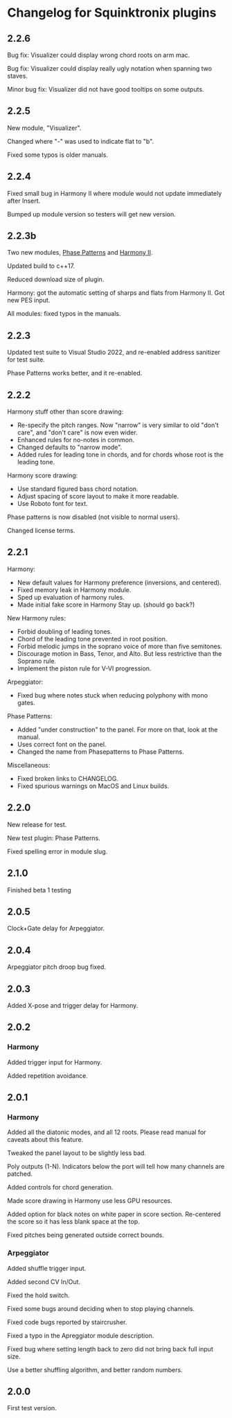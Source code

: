 # Changelog for Squinktronix plugins

## 2.2.6

Bug fix: Visualizer could display wrong chord roots on arm mac.

Bug fix: Visualizer could display really ugly notation when spanning two staves.

Minor bug fix: Visualizer did not have good tooltips on some outputs.

## 2.2.5

New module, "Visualizer".

Changed where "-" was used to indicate flat to "b".

Fixed some typos is older manuals.

## 2.2.4

Fixed small bug in Harmony II where module would not update immediately after Insert.

Bumped up module version so testers will get new version.

## 2.2.3b

Two new modules, [Phase Patterns](./docs/phasepatterns.md) and [Harmony II](./docs/harmonyII.md).

Updated build to c++17.

Reduced download size of plugin.

Harmony: got the automatic setting of sharps and flats from Harmony II. Got new PES input.

All modules: fixed typos in the manuals.

## 2.2.3

Updated test suite to Visual Studio 2022, and re-enabled address sanitizer for test suite.

Phase Patterns works better, and it re-enabled.

## 2.2.2

Harmony stuff other than score drawing:

* Re-specify the pitch ranges. Now "narrow" is very similar to old "don't care", and "don't care" is now even wider.
* Enhanced rules for no-notes in common.
* Changed defaults to "narrow mode".
* Added rules for leading tone in chords, and for chords whose root is the leading tone.

Harmony score drawing:

* Use standard figured bass chord notation.
* Adjust spacing of score layout to make it more readable.
* Use Roboto font for text.

Phase patterns is now disabled (not visible to normal users).

Changed license terms.

## 2.2.1

Harmony:

* New default values for Harmony preference (inversions, and centered).
* Fixed memory leak in Harmony module.
* Sped up evaluation of harmony rules.
* Made initial fake score in Harmony Stay up. (should go back?)

New Harmony rules:

* Forbid doubling of leading tones.
* Chord of the leading tone prevented in root position.
* Forbid melodic jumps in the soprano voice of more than five semitones.
* Discourage motion in Bass, Tenor, and Alto. But less restrictive than the Soprano rule.
* Implement the piston rule for V-VI progression.

Arpeggiator:

* Fixed bug where notes stuck when reducing polyphony with mono gates.

Phase Patterns:

* Added "under construction" to the panel. For more on that, look at the manual.
* Uses correct font on the panel.
* Changed the name from Phasepatterns to Phase Patterns.

Miscellaneous:

* Fixed broken links to CHANGELOG.
* Fixed spurious warnings on MacOS and Linux builds.

## 2.2.0

New release for test.

New test plugin: Phase Patterns.

Fixed spelling error in module slug.

## 2.1.0

Finished beta 1 testing

## 2.0.5

Clock+Gate delay for Arpeggiator.

## 2.0.4

Arpeggiator pitch droop bug fixed.

## 2.0.3

Added X-pose and trigger delay for Harmony.

## 2.0.2

### Harmony

Added trigger input for Harmony.

Added repetition avoidance.

## 2.0.1

### Harmony

Added all the diatonic modes, and all 12 roots. Please read manual for caveats about this feature.

Tweaked the panel layout to be slightly less bad.

Poly outputs (1-N). Indicators below the port will tell how many channels are patched.

Added controls for chord generation.

Made score drawing in Harmony use less GPU resources.

Added option for black notes on white paper in score section. Re-centered the score so it has less blank space at the top.

Fixed pitches being generated outside correct bounds.

### Arpeggiator

Added shuffle trigger input.

Added second CV In/Out.

Fixed the hold switch.

Fixed some bugs around deciding when to stop playing channels.

Fixed code bugs reported by staircrusher.

Fixed a typo in the Apreggiator module description.

Fixed bug where setting length back to zero did not bring back full input size.

Use a better shuffling algorithm, and better random numbers.

## 2.0.0

First test version.
